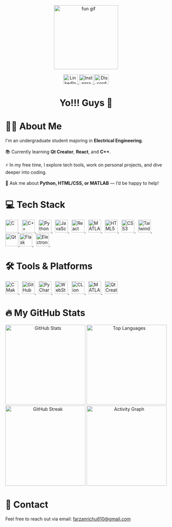 <!-- Centered GIF Banner -->
<div align="center">
  <img height="200" src="https://media.giphy.com/media/l3fZK6Leh4PAhrIsg/giphy.gif" alt="fun gif" />
</div>

<!-- Social Links -->
<div align="center" style="margin: 1rem 0;">
  <a href="https://www.linkedin.com/in/farzan7/" target="_blank">
    <img src="https://raw.githubusercontent.com/maurodesouza/profile-readme-generator/master/src/assets/icons/social/linkedin/default.svg" width="45" height="30" alt="LinkedIn" />
  </a>
  <a href="https://www.instagram.com/fr_zan_/" target="_blank">
    <img src="https://raw.githubusercontent.com/maurodesouza/profile-readme-generator/master/src/assets/icons/social/instagram/default.svg" width="45" height="30" alt="Instagram" />
  </a>
  <a href="https://discordapp.com/users/811948162470248539" target="_blank">
    <img src="https://raw.githubusercontent.com/maurodesouza/profile-readme-generator/master/src/assets/icons/social/discord/default.svg" width="45" height="30" alt="Discord" />
  </a>
</div>

<!-- Visitor Badge -->


<!-- Greeting -->
<h1 align="center">Yo!!! Guys 👋</h1>

<!-- About Me -->
<h1 align="left">👨‍🎓 About Me</h1>
<p>
  I'm an undergraduate student majoring in <strong>Electrical Engineering</strong>. <br><br>
  📚 Currently learning <strong>Qt Creator</strong>, <strong>React</strong>, and <strong>C++</strong>. <br><br>
  ⚡ In my free time, I explore tech tools, work on personal projects, and dive deeper into coding. <br><br>
  💬 Ask me about <strong>Python, HTML/CSS, or MATLAB</strong> — I’d be happy to help!
</p>

<!-- Languages & Technologies -->
<h1 align="left">💻 Tech Stack</h1>
<p align="left"> 
  <a href="https://www.cprogramming.com/" target="_blank" rel="noreferrer"> 
    <img src="https://cdn.jsdelivr.net/gh/devicons/devicon/icons/c/c-original.svg" alt="C" width="40" height="40"/> 
  </a> &nbsp;
  <a href="https://cplusplus.com/" target="_blank" rel="noreferrer"> 
    <img src="https://cdn.jsdelivr.net/gh/devicons/devicon/icons/cplusplus/cplusplus-original.svg" alt="C++" width="40" height="40"/> 
  </a> &nbsp;
  <a href="https://www.python.org" target="_blank" rel="noreferrer"> 
    <img src="https://cdn.jsdelivr.net/gh/devicons/devicon/icons/python/python-original.svg" alt="Python" width="40" height="40"/> 
  </a> &nbsp;
  <a href="https://developer.mozilla.org/en-US/docs/Web/JavaScript" target="_blank" rel="noreferrer"> 
    <img src="https://cdn.jsdelivr.net/gh/devicons/devicon/icons/javascript/javascript-original.svg" alt="JavaScript" width="40" height="40"/>
  </a> &nbsp;
  <a href="https://react.dev/" target="_blank" rel="noreferrer"> 
    <img src="https://cdn.jsdelivr.net/gh/devicons/devicon/icons/react/react-original.svg" alt="React" width="40" height="40"/> 
  </a> &nbsp;
  <a href="https://www.mathworks.com/" target="_blank" rel="noreferrer"> 
    <img src="https://cdn.jsdelivr.net/gh/devicons/devicon/icons/matlab/matlab-original.svg" alt="MATLAB" width="40" height="40"/> 
  </a> &nbsp;
  <a href="https://developer.mozilla.org/en-US/docs/Web/HTML" target="_blank" rel="noreferrer"> 
    <img src="https://cdn.jsdelivr.net/gh/devicons/devicon/icons/html5/html5-original.svg" alt="HTML5" width="40" height="40"/> 
  </a> &nbsp;
  <a href="https://developer.mozilla.org/en-US/docs/Web/CSS" target="_blank" rel="noreferrer"> 
    <img src="https://cdn.jsdelivr.net/gh/devicons/devicon/icons/css3/css3-original.svg" alt="CSS3" width="40" height="40"/> 
  </a> &nbsp;
  <a href="https://tailwindcss.com/" target="_blank" rel="noreferrer"> 
    <img src="https://cdn.jsdelivr.net/gh/devicons/devicon/icons/tailwindcss/tailwindcss-original-wordmark.svg" alt="Tailwind CSS" width="40" height="40"/> 
  </a> &nbsp;
  <a href="https://www.qt.io/" target="_blank" rel="noreferrer"> 
    <img src="https://cdn.jsdelivr.net/gh/devicons/devicon/icons/qt/qt-original.svg" alt="Qt" width="40" height="40"/> 
  </a> 
    <a href="https://flask.palletsprojects.com/" target="_blank" rel="noreferrer">
    <img src="https://skillicons.dev/icons?i=flask" alt="Flask" width="40" height="40"/>
  </a> &nbsp;
  <a href="https://www.electronjs.org/" target="_blank" rel="noreferrer">
    <img src="https://skillicons.dev/icons?i=electron" alt="Electron" width="40" height="40"/>
  </a> &nbsp;


<!-- Tools & Platforms -->
<h1 align="left">🛠️ Tools & Platforms</h1>
<p align="left">

  <a href="https://cmake.org/" target="_blank" rel="noreferrer">
    <img src="https://cdn.jsdelivr.net/gh/devicons/devicon/icons/cmake/cmake-original.svg" alt="CMake" width="40" height="40"/>
  </a> &nbsp;
  <a href="https://github.com/" target="_blank" rel="noreferrer">
    <img src="https://skillicons.dev/icons?i=github" alt="GitHub" width="40" height="40"/>
  </a> &nbsp;
  <a href="https://www.jetbrains.com/pycharm/" target="_blank" rel="noreferrer">
    <img src="https://cdn.jsdelivr.net/gh/devicons/devicon/icons/pycharm/pycharm-original.svg" alt="PyCharm" width="40" height="40"/>
  </a> &nbsp;
  <a href="https://www.jetbrains.com/webstorm/" target="_blank" rel="noreferrer">
    <img src="https://cdn.jsdelivr.net/gh/devicons/devicon/icons/webstorm/webstorm-original.svg" alt="WebStorm" width="40" height="40"/>
  </a> &nbsp;
  <a href="https://www.jetbrains.com/clion/" target="_blank" rel="noreferrer">
    <img src="https://cdn.jsdelivr.net/gh/devicons/devicon/icons/clion/clion-original.svg" alt="CLion" width="40" height="40"/>
  </a> &nbsp;
  <a href="https://www.mathworks.com/products/matlab.html" target="_blank" rel="noreferrer">
    <img src="https://cdn.jsdelivr.net/gh/devicons/devicon/icons/matlab/matlab-original.svg" alt="MATLAB App Designer" width="40" height="40"/>
  </a> &nbsp;
  <a href="https://www.qt.io/" target="_blank" rel="noreferrer">
    <img src="https://cdn.jsdelivr.net/gh/devicons/devicon/icons/qt/qt-original.svg" alt="Qt Creator / Designer" width="40" height="40"/>
  </a>
</p>


<!-- Stats Section -->
<h1 align="left">🔥 My GitHub Stats</h1>
<div align="center">
  <img src="https://github-readme-stats.vercel.app/api?username=f7z7&show_icons=true&theme=radical&count_private=true&hide_border=false" height="250" alt="GitHub Stats" />
  <img src="https://github-readme-stats.vercel.app/api/top-langs?username=f7z7&layout=compact&langs_count=5&theme=dracula&hide_border=false" height="250" alt="Top Languages" />
  <img src="https://streak-stats.demolab.com?user=f7z7&theme=radical&hide_border=false" height="250" alt="GitHub Streak" />
  <img src="https://github-readme-activity-graph.vercel.app/graph?username=f7z7&theme=redical&hide_border=false" height="250" alt="Activity Graph" />
</div>

<!-- Contact -->
<h1 align="left">📧 Contact</h1>
<p>
  Feel free to reach out via email: <a href="mailto:farzanrichu610@gmail.com">farzanrichu610@gmail.com</a>
</p>
